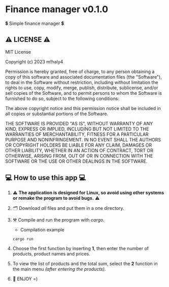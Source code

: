 # Finance manager v0.1.0
:heavy_dollar_sign: Simple finance manager :heavy_dollar_sign:

## ⚠️ LICENSE ⚠️
MIT License

Copyright (c) 2023 m!haly4

Permission is hereby granted, free of charge, to any person obtaining a copy
of this software and associated documentation files (the "Software"), to deal
in the Software without restriction, including without limitation the rights
to use, copy, modify, merge, publish, distribute, sublicense, and/or sell
copies of the Software, and to permit persons to whom the Software is
furnished to do so, subject to the following conditions:

The above copyright notice and this permission notice shall be included in all
copies or substantial portions of the Software.

THE SOFTWARE IS PROVIDED "AS IS", WITHOUT WARRANTY OF ANY KIND, EXPRESS OR
IMPLIED, INCLUDING BUT NOT LIMITED TO THE WARRANTIES OF MERCHANTABILITY,
FITNESS FOR A PARTICULAR PURPOSE AND NONINFRINGEMENT. IN NO EVENT SHALL THE
AUTHORS OR COPYRIGHT HOLDERS BE LIABLE FOR ANY CLAIM, DAMAGES OR OTHER
LIABILITY, WHETHER IN AN ACTION OF CONTRACT, TORT OR OTHERWISE, ARISING FROM,
OUT OF OR IN CONNECTION WITH THE SOFTWARE OR THE USE OR OTHER DEALINGS IN THE
SOFTWARE.

## 💻 How to use this app 💻

1) ⚠️ **The application is designed for Linux, so avoid using other systems or remake the program to avoid bugs.** ⚠️

2) 🗂️ Download *all* files and put them in a one directory.

3) ⚒️ Compile and run the program with *cargo*.
    - Сompilation example
    ```
    cargo run
    ```
4) Choose the first function by inserting **1**, then enter the number of products, product names and prices.
5) To view the list of products and the total sum, select the **2** function in the main menu *(after entering the products)*.
6) 🌠 ENJOY =)

